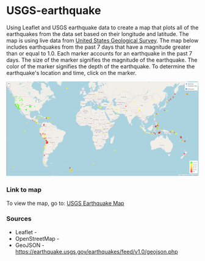 # USGS-earthquake
Using Leaflet and USGS earthquake data to create a map that plots all of the earthquakes from the data set based on their longitude and latitude. The map is using live data from [United States Geological Survey](https://earthquake.usgs.gov/earthquakes/feed/v1.0/geojson.php). The map below includes earthquakes from the past 7 days that have a magnitude greater than or equal to 1.0. Each marker accounts for an earthquake in the past 7 days. The size of the marker signifies the magnitude of the earthquake. The color of the marker signifies the depth of the earthquake. To determine the earthquake's location and time, click on the marker.

![](https://github.com/savi09/USGS-earthquake/blob/f572e7c398adf556418b58e7fab967177252144d/GeoJSON%20Map.png)

### Link to map
To view the map, go to: [USGS Earthquake Map](https://savi09.github.io/USGS-earthquake/)

### Sources
  * Leaflet - 
  * OpenStreetMap -
  * GeoJSON - https://earthquake.usgs.gov/earthquakes/feed/v1.0/geojson.php
